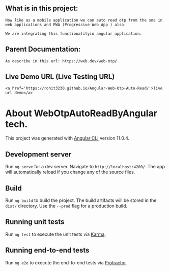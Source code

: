 ## What is in this project:
    Now like as a mobile application we can auto read otp from the sms in web applications and PWA (Progressive Web App ) also.

    We are integrating this functionalityin angular application.

## Parent Documentation:
    As describe in this url: https://web.dev/web-otp/

## Live Demo URL (Live Testing URL)
    <a href='https://rohit3230.github.io/Angular-Web-Otp-Auto-Read/'>live url demo</a>

# About WebOtpAutoReadByAngular tech.
This project was generated with [Angular CLI](https://github.com/angular/angular-cli) version 11.0.4.

## Development server

Run `ng serve` for a dev server. Navigate to `http://localhost:4200/`. The app will automatically reload if you change any of the source files.

## Build

Run `ng build` to build the project. The build artifacts will be stored in the `dist/` directory. Use the `--prod` flag for a production build.

## Running unit tests

Run `ng test` to execute the unit tests via [Karma](https://karma-runner.github.io).

## Running end-to-end tests

Run `ng e2e` to execute the end-to-end tests via [Protractor](http://www.protractortest.org/).


